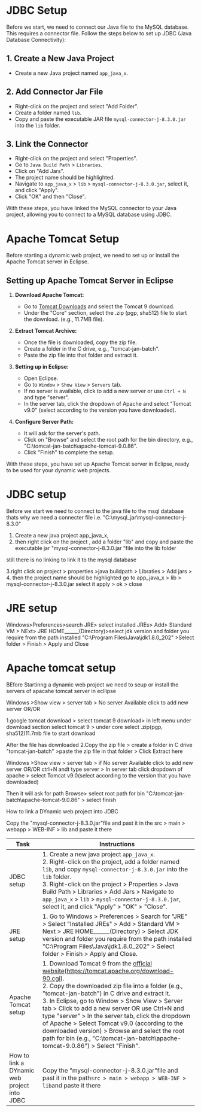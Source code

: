 # JDBC Setup

Before we start, we need to connect our Java file to the MySQL database. This requires a connector file. Follow the steps below to set up JDBC (Java Database Connectivity):

## 1. Create a New Java Project
   - Create a new Java project named `app_java_x`.

## 2. Add Connector Jar File
   - Right-click on the project and select "Add Folder".
   - Create a folder named `lib`.
   - Copy and paste the executable JAR file `mysql-connector-j-8.3.0.jar` into the `lib` folder.

## 3. Link the Connector
   - Right-click on the project and select "Properties".
   - Go to `Java Build Path` > `Libraries`.
   - Click on "Add Jars".
   - The project name should be highlighted.
   - Navigate to `app_java_x` > `lib` > `mysql-connector-j-8.3.0.jar`, select it, and click "Apply".
   - Click "OK" and then "Close".

With these steps, you have linked the MySQL connector to your Java project, allowing you to connect to a MySQL database using JDBC.
# Apache Tomcat Setup

Before starting a dynamic web project, we need to set up or install the Apache Tomcat server in Eclipse.

## Setting up Apache Tomcat Server in Eclipse

1. **Download Apache Tomcat:**
   - Go to [Tomcat Downloads](https://tomcat.apache.org/download-90.cgi) and select the Tomcat 9 download.
   - Under the "Core" section, select the .zip (pgp, sha512) file to start the download. (e.g., 11.7MB file).

2. **Extract Tomcat Archive:**
   - Once the file is downloaded, copy the zip file.
   - Create a folder in the C drive, e.g., "tomcat-jan-batch".
   - Paste the zip file into that folder and extract it. 

3. **Setting up in Eclipse:**
   - Open Eclipse.
   - Go to `Window` > `Show View` > `Servers` tab.
   - If no server is available, click to add a new server or use `Ctrl + N` and type "server".
   - In the server tab, click the dropdown of Apache and select "Tomcat v9.0" (select according to the version you have downloaded).

4. **Configure Server Path:**
   - It will ask for the server's path.
   - Click on "Browse" and select the root path for the bin directory, e.g., "C:\tomcat-jan-batch\apache-tomcat-9.0.86".
   - Click "Finish" to complete the setup.

With these steps, you have set up Apache Tomcat server in Eclipse, ready to be used for your dynamic web projects.







# JDBC setup
Before we start we need to connect to the java file to the msql database thats why we need a connecter file i.e. "C:\mysql_jar\mysql-connector-j-8.3.0" 
1. Create a new java project app_java_x,
2. then right click on the project , add a folder "lib" and copy and paste the executable jar "mysql-connector-j-8.3.0.jar "file into the lib folder

still there is no linking to link it to the mysql database

3.right click on project > properties >java buildpath > Libraties > Add jars > 
4. then the project name should be highlighted go to 
app_java_x > lib > mysql-connector-j-8.3.0.jar select it apply > ok > close


# JRE setup
Windows>Preferences>search JRE> select installed JREs> Add> Standard VM > NExt> JRE HOME______(Directory)>select jdk version and folder you require from the path installed
"C:\Program Files\Java\jdk1.8.0_202" >Select folder > Finish > Apply and Close


# Apache tomcat setup 

BEfore Startinng a dynamic web project we need to seup or install the servers of apacahe tomcat server in ecllipse

Windows >Show view > server tab > No server Available click to add new server OR/OR


1.google tomcat download > select tomcat 9 download> in left menu under download section select tomcat 9 > under core select .zip(pgp, sha512)11.7mb file to start download

After the file has downloaded
2.Copy the zip file > create a folder in C drive "tomcat-jan-batch" >paste the zip file in that folder > Click Extract here 


Windows >Show view > server tab > if No server Available click to add new server OR/OR ctrl+N andt type server > In server tab click dropdown of apache > select Tomcat v9.0(select according  to the version that you have downloaded)

Then it will ask for path 
Browse> select root path for bin "C:\tomcat-jan-batch\apache-tomcat-9.0.86" > select finish



How to link a DYnamic web project into JDBC

Copy the "mysql-connector-j-8.3.0.jar"file and past it in the
src > main > webapp > WEB-INF > lib and paste it there





| Task              | Instructions                                                                                                                                                            |
|-------------------|-------------------------------------------------------------------------------------------------------------------------------------------------------------------------|
| JDBC setup        | 1. Create a new java project `app_java_x`. <br> 2. Right-click on the project, add a folder named `lib`, and copy `mysql-connector-j-8.3.0.jar` into the `lib` folder. <br> 3. Right-click on the project > Properties > Java Build Path > Libraries > Add Jars > Navigate to `app_java_x` > `lib` > `mysql-connector-j-8.3.0.jar`, select it, and click "Apply" > "OK" > "Close". |
| JRE setup         | 1. Go to Windows > Preferences > Search for "JRE" > Select "Installed JREs" > Add > Standard VM > Next > JRE HOME______(Directory) > Select JDK version and folder you require from the path installed "C:\Program Files\Java\jdk1.8.0_202" > Select folder > Finish > Apply and Close. |
| Apache Tomcat setup | 1. Download Tomcat 9 from the [official website](https://tomcat.apache.org/download-90.cgi)(https://tomcat.apache.org/download-90.cgi). <br> 2. Copy the downloaded zip file into a folder (e.g., "tomcat-jan-batch") in C drive and extract it. <br> 3. In Eclipse, go to Window > Show View > Server tab > Click to add a new server OR use Ctrl+N and type "server" > In the server tab, click the dropdown of Apache > Select Tomcat v9.0 (according to the downloaded version) > Browse and select the root path for bin (e.g., "C:\tomcat-jan-batch\apache-tomcat-9.0.86") > Select "Finish". |
|How to link a DYnamic web project into JDBC | Copy the "mysql-connector-j-8.3.0.jar"file and past it in the path`src > main > webapp > WEB-INF > lib`and paste it there |











